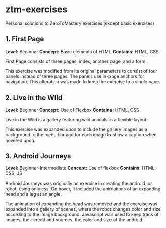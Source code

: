 # ztm-exercises
Personal solutions to ZeroToMastery exercises (except basic exercises)

## 1. First Page
**Level:** Beginner
**Concept:** Basic elements of HTML
**Contains:** HTML, CSS

First Page consists of three pages: index, another page, and a form.

This exercise was modified from its original parameters to consist of four panels instead of three pages. The panels use in-page anchors for navigation. This alteration was made to keep the exercise to a single page.

## 2. Live in the Wild
**Level:** Beginner
**Concept:** Use of Flexbox
**Contains:** HTML, CSS

Live in the Wild is a gallery featuring wild animals in a flexible layout.

This exercise was expanded upon to include the gallery images as a background to the menu bar and for each image to show a caption when hovered upon.

## 3. Android Journeys
**Level:** Beginner-Intermediate
**Concept:** Use of flexbox
**Contains:** HTML, CSS, JS

Android Journeys was originally an exercise in creating the android, or robot, using only css. On hover, it included the animations of an expanding head and a leg at an angle.

The animation of expanding the head was removed and the exercise was expanded into a gallery of scenes, where the robot changes color and size according to the image background. Javascript was used to keep track of images, their credit and sources, the color and size of the android.